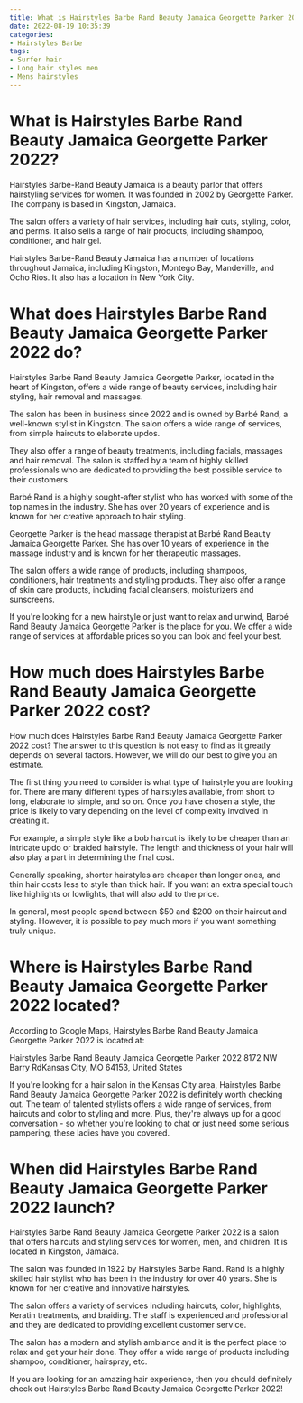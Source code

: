 ```yaml
---
title: What is Hairstyles Barbe Rand Beauty Jamaica Georgette Parker 2022
date: 2022-08-19 10:35:39
categories:
- Hairstyles Barbe
tags:
- Surfer hair
- Long hair styles men
- Mens hairstyles
---
```



#  What is Hairstyles Barbe Rand Beauty Jamaica Georgette Parker 2022?

Hairstyles Barbé-Rand Beauty Jamaica is a beauty parlor that offers hairstyling services for women. It was founded in 2002 by Georgette Parker. The company is based in Kingston, Jamaica.

The salon offers a variety of hair services, including hair cuts, styling, color, and perms. It also sells a range of hair products, including shampoo, conditioner, and hair gel.

Hairstyles Barbé-Rand Beauty Jamaica has a number of locations throughout Jamaica, including Kingston, Montego Bay, Mandeville, and Ocho Rios. It also has a location in New York City.

#  What does Hairstyles Barbe Rand Beauty Jamaica Georgette Parker 2022 do?

Hairstyles Barbé Rand Beauty Jamaica Georgette Parker, located in the heart of Kingston, offers a wide range of beauty services, including hair styling, hair removal and massages.

The salon has been in business since 2022 and is owned by Barbé Rand, a well-known stylist in Kingston. The salon offers a wide range of services, from simple haircuts to elaborate updos.

They also offer a range of beauty treatments, including facials, massages and hair removal. The salon is staffed by a team of highly skilled professionals who are dedicated to providing the best possible service to their customers.

Barbé Rand is a highly sought-after stylist who has worked with some of the top names in the industry. She has over 20 years of experience and is known for her creative approach to hair styling.

Georgette Parker is the head massage therapist at Barbé Rand Beauty Jamaica Georgette Parker. She has over 10 years of experience in the massage industry and is known for her therapeutic massages.

The salon offers a wide range of products, including shampoos, conditioners, hair treatments and styling products. They also offer a range of skin care products, including facial cleansers, moisturizers and sunscreens.

If you're looking for a new hairstyle or just want to relax and unwind, Barbé Rand Beauty Jamaica Georgette Parker is the place for you. We offer a wide range of services at affordable prices so you can look and feel your best.

#  How much does Hairstyles Barbe Rand Beauty Jamaica Georgette Parker 2022 cost?

How much does Hairstyles Barbe Rand Beauty Jamaica Georgette Parker 2022 cost? The answer to this question is not easy to find as it greatly depends on several factors. However, we will do our best to give you an estimate.

The first thing you need to consider is what type of hairstyle you are looking for. There are many different types of hairstyles available, from short to long, elaborate to simple, and so on. Once you have chosen a style, the price is likely to vary depending on the level of complexity involved in creating it.

For example, a simple style like a bob haircut is likely to be cheaper than an intricate updo or braided hairstyle. The length and thickness of your hair will also play a part in determining the final cost.

Generally speaking, shorter hairstyles are cheaper than longer ones, and thin hair costs less to style than thick hair. If you want an extra special touch like highlights or lowlights, that will also add to the price.

In general, most people spend between $50 and $200 on their haircut and styling. However, it is possible to pay much more if you want something truly unique.

#  Where is Hairstyles Barbe Rand Beauty Jamaica Georgette Parker 2022 located?

According to Google Maps, Hairstyles Barbe Rand Beauty Jamaica Georgette Parker 2022 is located at:

Hairstyles Barbe Rand Beauty Jamaica Georgette Parker 2022
8172 NW Barry RdKansas City, MO 64153, United States

If you're looking for a hair salon in the Kansas City area, Hairstyles Barbe Rand Beauty Jamaica Georgette Parker 2022 is definitely worth checking out. The team of talented stylists offers a wide range of services, from haircuts and color to styling and more. Plus, they're always up for a good conversation - so whether you're looking to chat or just need some serious pampering, these ladies have you covered.

#  When did Hairstyles Barbe Rand Beauty Jamaica Georgette Parker 2022 launch?

Hairstyles Barbe Rand Beauty Jamaica Georgette Parker 2022 is a salon that offers haircuts and styling services for women, men, and children. It is located in Kingston, Jamaica.

The salon was founded in 1922 by Hairstyles Barbe Rand. Rand is a highly skilled hair stylist who has been in the industry for over 40 years. She is known for her creative and innovative hairstyles.

The salon offers a variety of services including haircuts, color, highlights, Keratin treatments, and braiding. The staff is experienced and professional and they are dedicated to providing excellent customer service.

The salon has a modern and stylish ambiance and it is the perfect place to relax and get your hair done. They offer a wide range of products including shampoo, conditioner, hairspray, etc.

If you are looking for an amazing hair experience, then you should definitely check out Hairstyles Barbe Rand Beauty Jamaica Georgette Parker 2022!